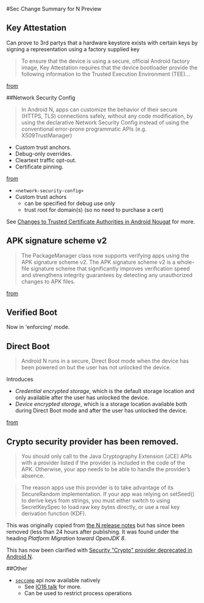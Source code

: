 #Sec Change Summary for N Preview

## Key Attestation

Can prove to 3rd partys that a hardware keystore exists with certain keys by signing a representation using a factory 
supplied key

> To ensure that the device is using a secure, official Android factory image, Key Attestation requires that the device bootloader provide the following information to the Trusted Execution Environment (TEE)...

[from](http://developer.android.com/preview/api-overview.html#key_attestation) 

##Network Security Config

> In Android N, apps can customize the behavior of their secure (HTTPS, TLS) connections safely, without any code modification, by using the declarative Network Security Config instead of using the conventional error-prone programmatic APIs (e.g. X509TrustManager)
  - Custom trust anchors.
  - Debug-only overrides. 
  - Cleartext traffic opt-out. 
  - Certificate pinning. 

[from](http://developer.android.com/preview/api-overview.html#network_security_config) 

- `<network-security-config>`
- Custom trust achors 
  - can be specified for debug use only
  - trust root for domain(s) (so no need to purchase a cert)

See [Changes to Trusted Certificate Authorities in Android Nougat](http://android-developers.blogspot.co.uk/2016/07/changes-to-trusted-certificate.html) for more. 
  

## APK signature scheme v2

> The PackageManager class now supports verifying apps using the APK signature scheme v2. The APK signature scheme v2 is a whole-file signature scheme that significantly improves verification speed and strengthens integrity guarantees by detecting any unauthorized changes to APK files.

[from](http://developer.android.com/preview/api-overview.html#network_security_config)

## Verified Boot

Now in 'enforcing' mode.

## Direct Boot

> Android N runs in a secure, Direct Boot mode when the device has been powered on but the user has not unlocked the device.

Introduces

- _Credential encrypted storage_, which is the default storage location and only available after the user has unlocked the device.
- _Device encrypted storage_, which is a storage location available both during Direct Boot mode and after the user has unlocked the device.

[from](http://developer.android.com/preview/features/direct-boot.html)

## Crypto security provider has been removed.  

> You should only call to the Java Cryptography Extension (JCE) APIs with a provider listed if the provider is included in the code of the APK. Otherwise, your app needs to be able to handle the provider’s absence.

> The reason apps use this provider is to take advantage of its SecureRandom implementation. If your app was relying on setSeed() to derive keys from strings, you must either switch to using SecretKeySpec to load raw key bytes directly, or use a real key derivation function (KDF).

This was originally copied from [the N release notes](http://developer.android.com/preview/behavior-changes.html#open-jdk) but has since been removed (less than 24 hours after publishing. It was found under the heading _Platform Migration toward OpenJDK 8_.

This has now been clarified with [Security "Crypto" provider deprecated in Android N](http://android-developers.blogspot.co.uk/2016/06/security-crypto-provider-deprecated-in.html?utm_source=androiddevdigest).

##Other

- [`seccomp`](https://en.wikipedia.org/wiki/Seccomp) api now available natively 
  - See [IO16 talk](https://youtu.be/XZzLjllizYs?list=PLWz5rJ2EKKc8jQTUYvIfqA9lMvSGQWtte&t=2622) for more.
  - Can be used to restrict process operations 
